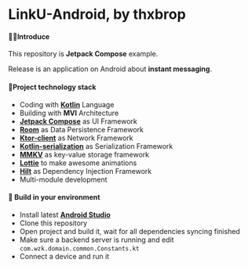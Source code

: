 # LinkU-Android, by thxbrop

#### 🙋‍♂️Introduce

This repository is **Jetpack Compose** example.

Release is an application on Android about **instant messaging**.

#### 📙Project technology stack

- Coding with **[Kotlin](https://kotlinlang.org/)** Language
- Building with **MVI** Architecture
- **[Jetpack Compose](https://developer.android.com/jetpack/compose)** as UI Framework
- **[Room](https://developer.android.com/training/data-storage/room)** as Data Persistence Framework
- **[Ktor-client](https://ktor.io/)** as Network Framework
- **[Kotlin-serialization](https://kotlinlang.org/docs/serialization.html)** as Serialization Framework
- **[MMKV](https://github.com/Tencent/MMKV)** as key-value storage framework
- **[Lottie](https://github.com/airbnb/lottie-android)** to make awesome animations
- **[Hilt](https://developer.android.com/training/dependency-injection/hilt-android)** as Dependency Injection Framework
- Multi-module development

#### 🎉 Build in your environment

- Install latest **[Android Studio](https://developer.android.com/studio)**
- Clone this repository
- Open project and build it, wait for all dependencies syncing finished
- Make sure a backend server is running and edit `com.wzk.domain.common.Constants.kt`
- Connect a device and run it
